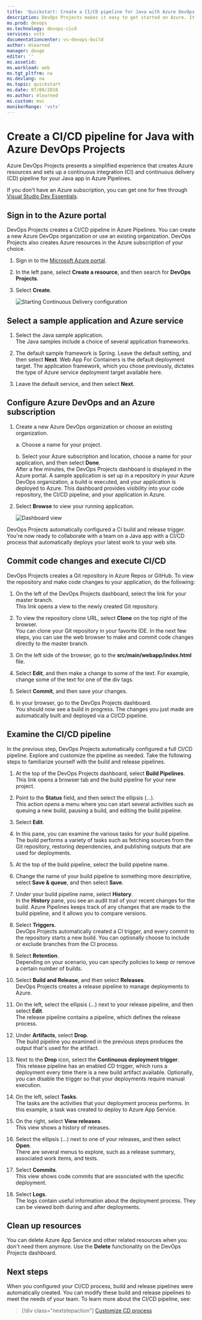 ```yaml
---
title: 'Quickstart: Create a CI/CD pipeline for Java with Azure DevOps Projects'
description: DevOps Projects makes it easy to get started on Azure. It helps you launch an app on an Azure service of your choice in few quick steps.
ms.prod: devops
ms.technology: devops-cicd
services: vsts
documentationcenter: vs-devops-build
author: mlearned
manager: douge
editor: ''
ms.assetid:
ms.workload: web
ms.tgt_pltfrm: na
ms.devlang: na
ms.topic: quickstart
ms.date: 07/09/2018
ms.author: mlearned
ms.custom: mvc
monikerRange: 'vsts'
---
```



# Create a CI/CD pipeline for Java with Azure DevOps Projects

Azure DevOps Projects presents a simplified experience that creates Azure resources and sets up a continuous integration (CI) and continuous delivery (CD) pipeline for your Java app in Azure Pipelines.  

If you don't have an Azure subscription, you can get one for free through [Visual Studio Dev Essentials](https://visualstudio.microsoft.com/dev-essentials/).

## Sign in to the Azure portal

  DevOps Projects creates a CI/CD pipeline in Azure Pipelines. You can create a  new Azure DevOps organization or use an existing organization. DevOps Projects also creates Azure resources in the Azure subscription of your choice.

1. Sign in to the [Microsoft Azure portal](https://portal.azure.com).

1. In the left pane, select **Create a resource**, and then search for **DevOps Projects**.  

2. Select **Create**.

   	![Starting Continuous Delivery configuration](_img/azure-devops-project-java/fullbrowser.png)

## Select a sample application and Azure service

1. Select the Java sample application.  
The Java samples include a choice of several application frameworks.

1. The default sample framework is Spring. Leave the default setting, and then select **Next**.  Web App For Containers is the default deployment target. The application framework, which you chose previously, dictates the type of Azure service deployment target available here. 

2. Leave the default service, and then select **Next**.
 
## Configure Azure DevOps and an Azure subscription 

1. Create a new Azure DevOps organization or choose an existing organization. 

	a. Choose a name for your project. 

	b. Select your Azure subscription and location, choose a name for your application, and then select **Done**.  
	After a few minutes, the DevOps Projects dashboard is displayed  in the Azure portal. A sample application is set up in a repository in your Azure DevOps organization, a build is executed, and your application is deployed to Azure. This dashboard provides visibility into your code repository, the  CI/CD pipeline, and your application in Azure.
	

2. Select **Browse** to view your running application.

   	![Dashboard view](_img/azure-devops-project-java/dashboardnopreview.png) 
	
 DevOps Projects automatically configured a CI build and release trigger.  You're now ready to collaborate with a team on a Java app with a CI/CD process that automatically deploys your latest work to your web site.

## Commit code changes and execute CI/CD

DevOps Projects creates a Git repository in Azure Repos or GitHub. To view the repository and make code changes to your application, do the following:

1. On the left of the DevOps Projects dashboard, select the link for your master branch.  
This link opens a view to the newly created Git repository.

1. To view the repository clone URL, select **Clone** on the top right of the browser.   
	You can clone your Git repository in your favorite IDE. In the next few steps, you can use the web browser to make and commit code changes directly to the master branch.

1. On the left side of the browser, go to the **src/main/webapp/index.html** file.

1. Select **Edit**, and then make a change to some of the text.
	For example, change some of the text for one of the div tags.

1. Select **Commit**, and then save your changes.

1. In your browser, go to the DevOps Projects dashboard.   
You should now see a build in progress. The changes you just made are automatically built and deployed via a CI/CD pipeline.

## Examine the CI/CD pipeline

 In the previous step, DevOps Projects automatically configured a full CI/CD pipeline. Explore and customize the pipeline as needed. Take the following steps to familiarize yourself with the build and release pipelines.

1. At the top of the DevOps Projects dashboard, select **Build Pipelines**.  
This link opens a browser tab and the build pipeline for your new project.

1. Point to the **Status** field, and then select the ellipsis  (...).  
	This action opens a menu where you can start several activities such as queuing a new build, pausing a build, and editing the build pipeline.

1. Select **Edit**.

1. In this pane, you can examine the various tasks for your build pipeline.  
The build performs a variety of tasks such as fetching sources from the Git repository, restoring dependencies, and publishing outputs that are used for deployments.

1. At the top of the build pipeline, select the build pipeline name.

1. Change the name of your build pipeline to something more descriptive, select **Save & queue**, and then select **Save**.

1. Under your build pipeline name, select **History**.   
In the **History** pane, you see an audit trail of your recent changes for the build.  Azure Pipelines keeps track of any changes that are made to the build pipeline, and it allows you to compare versions.

1. Select **Triggers**.   
 DevOps Projects automatically created a CI trigger, and every commit to the repository starts a new build.  You can optionally choose to include or exclude branches from the CI process.

1. Select **Retention**.   
Depending on your scenario, you can specify policies to keep or remove a certain number of builds.

1. Select **Build and Release**, and then select **Releases**.  
 DevOps Projects creates a release pipeline to manage 		deployments to Azure.

1. On the left, select the ellipsis (...) next to your release pipeline, and then select **Edit**.  
The release pipeline contains a pipeline, which defines the release process.  
	
12. Under **Artifacts**, select **Drop**.  
The build pipeline you examined in the previous steps produces the output that's used for the artifact. 

1. Next to the **Drop** icon, select the **Continuous deployment trigger**.  
This release pipeline has an enabled CD trigger, which runs a deployment every time there is a new build artifact available. Optionally, you can disable the trigger so that your deployments require manual execution. 

1. On the left, select **Tasks**.   
The tasks are the activities that your deployment process performs. In this example, a task was created to deploy to Azure App Service.

1. On the right, select **View releases**.  
This view shows a history of releases.

1. Select the ellipsis (...) next to one of your releases, and then select **Open**.  
There are several menus to explore, such as a release summary, associated work items, and tests.

1. Select **Commits**.   
This view shows code commits that are associated with the specific deployment. 

1. Select **Logs**.  
The logs contain useful information about the deployment process. They can be viewed both during and after deployments.

## Clean up resources

You can delete Azure App Service and other related resources when you don't need them anymore. Use the **Delete** functionality on the DevOps Projects dashboard.

## Next steps

When you configured your CI/CD process, build and release pipelines were automatically created. You can modify these build and release pipelines to meet the needs of your team. To learn more about the CI/CD pipeline, see:

> [!div class="nextstepaction"]
> [Customize CD process](https://docs.microsoft.com/azure/devops/pipelines/release/define-multistage-release-process?view=vsts)
